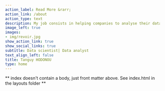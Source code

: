 ```yaml
---
action_label: Read More &rarr;
action_link: /about
action_type: text
description: My job consists in helping companies to analyse their datasets. I am skilled for most data-science steps from data pré-processing, application of statistical methodes, data visualization to results communication.
image_left: true
images:
- img/revoir.jpg
show_action_link: true
show_social_links: true
subtitle: Data scientist| Data analyst
text_align_left: false
title: Tanguy HODONOU
type: home
---
```


** index doesn't contain a body, just front matter above.
See index.html in the layouts folder **
